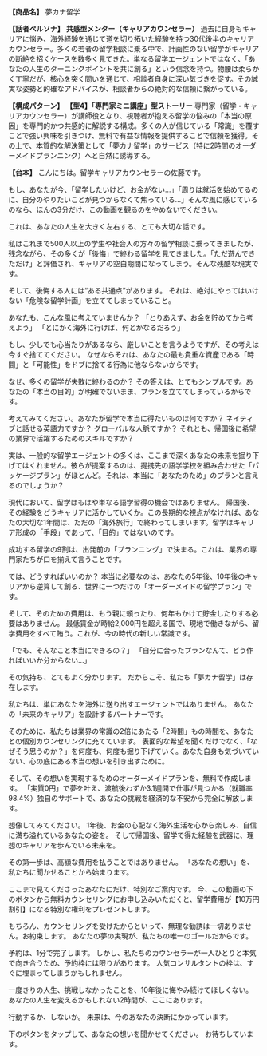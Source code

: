 **【商品名】**
夢カナ留学

**【話者ペルソナ】**
**共感型メンター（キャリアカウンセラー）**
過去に自身もキャリアに悩み、海外経験を通じて道を切り拓いた経験を持つ30代後半のキャリアカウンセラー。多くの若者の留学相談に乗る中で、計画性のない留学がキャリアの断絶を招くケースを数多く見てきた。単なる留学エージェントではなく、「あなたの人生のターニングポイントを共に創る」という信念を持つ。物腰は柔らかく丁寧だが、核心を突く問いを通じて、相談者自身に深い気づきを促す。その誠実な姿勢と的確なアドバイスが、相談者からの絶対的な信頼に繋がっている。

**【構成パターン】**
**【型4】「専門家ミニ講座」型ストーリー**
専門家（留学・キャリアカウンセラー）が講師役となり、視聴者が抱える留学の悩みの「本当の原因」を専門的かつ共感的に解説する構成。多くの人が信じている「常識」を覆すことで強い興味を引きつけ、無料で有益な情報を提供することで信頼を獲得。その上で、本質的な解決策として「夢カナ留学」のサービス（特に2時間のオーダーメイドプランニング）へと自然に誘導する。

**【台本】**
こんにちは。留学キャリアカウンセラーの佐藤です。

もし、あなたが今、「留学したいけど、お金がない…」「周りは就活を始めてるのに、自分のやりたいことが見つからなくて焦っている…」そんな風に感じているのなら、ほんの3分だけ、この動画を観るのをやめないでください。

これは、あなたの人生を大きく左右する、とても大切な話です。

私はこれまで500人以上の学生や社会人の方々の留学相談に乗ってきましたが、残念ながら、その多くが「後悔」で終わる留学を見てきました。「ただ遊んできただけ」と評価され、キャリアの空白期間になってしまう。そんな残酷な現実です。

そして、後悔する人には“ある共通点”があります。
それは、絶対にやってはいけない「危険な留学計画」を立ててしまっていること。

あなたも、こんな風に考えていませんか？
「とりあえず、お金を貯めてから考えよう」
「とにかく海外に行けば、何とかなるだろう」

もし、少しでも心当たりがあるなら、厳しいことを言うようですが、その考えは今すぐ捨ててください。
なぜならそれは、あなたの最も貴重な資産である「時間」と「可能性」をドブに捨てる行為に他ならないからです。

なぜ、多くの留学が失敗に終わるのか？
その答えは、とてもシンプルです。あなたの「本当の目的」が明確でないまま、プランを立ててしまっているからです。

考えてみてください。あなたが留学で本当に得たいものは何ですか？
ネイティブと話せる英語力ですか？
グローバルな人脈ですか？
それとも、帰国後に希望の業界で活躍するためのスキルですか？

実は、一般的な留学エージェントの多くは、ここまで深くあなたの未来を掘り下げてはくれません。彼らが提案するのは、提携先の語学学校を組み合わせた「パッケージプラン」がほとんど。それは、本当に「あなたのため」のプランと言えるのでしょうか？

現代において、留学はもはや単なる語学習得の機会ではありません。
帰国後、その経験をどうキャリアに活かしていくか。この長期的な視点がなければ、あなたの大切な1年間は、ただの「海外旅行」で終わってしまいます。留学はキャリア形成の「手段」であって、「目的」ではないのです。

成功する留学の9割は、出発前の「プランニング」で決まる。これは、業界の専門家たちが口を揃えて言うことです。

では、どうすればいいのか？
本当に必要なのは、あなたの5年後、10年後のキャリアから逆算して創る、世界に一つだけの「オーダーメイドの留学プラン」です。

そして、そのための費用は、もう親に頼ったり、何年もかけて貯金したりする必要はありません。
最低賃金が時給2,000円を超える国で、現地で働きながら、留学費用をすべて賄う。これが、今の時代の新しい常識です。

「でも、そんなこと本当にできるの？」
「自分に合ったプランなんて、どう作ればいいか分からない…」

その気持ち、とてもよく分かります。
だからこそ、私たち「夢カナ留学」は存在します。

私たちは、単にあなたを海外に送り出すエージェントではありません。
あなたの「未来のキャリア」を設計するパートナーです。

そのために、私たちは業界の常識の2倍にあたる「2時間」もの時間を、あなたとの個別カウンセリングに充てています。
表面的な希望を聞くだけでなく、「なぜそう思うのか？」を何度も、何度も掘り下げていく。あなた自身も気づいていない、心の底にある本当の想いを引き出すために。

そして、その想いを実現するためのオーダーメイドプランを、無料で作成します。
「実質0円」で夢を叶え、渡航後わずか3.1週間で仕事が見つかる（就職率98.4%）独自のサポートで、あなたの挑戦を経済的な不安から完全に解放します。

想像してみてください。
1年後、お金の心配なく海外生活を心から楽しみ、自信に満ち溢れているあなたの姿を。
そして帰国後、留学で得た経験を武器に、理想のキャリアを歩んでいる未来を。

その第一歩は、高額な費用を払うことではありません。
「あなたの想い」を、私たちに聞かせることから始まります。

ここまで見てくださったあなたにだけ、特別なご案内です。
今、この動画の下のボタンから無料カウンセリングにお申し込みいただくと、留学費用が【10万円割引】になる特別な権利をプレゼントします。

もちろん、カウンセリングを受けたからといって、無理な勧誘は一切ありません。お約束します。
あなたの夢の実現が、私たちの唯一のゴールだからです。

予約は、1分で完了します。
しかし、私たちのカウンセラーが一人ひとりと本気で向き合うため、予約枠には限りがあります。
人気コンサルタントの枠は、すぐに埋まってしまうかもしれません。

一度きりの人生、挑戦しなかったことを、10年後に悔やみ続けてほしくない。
あなたの人生を変えるかもしれない2時間が、ここにあります。

行動するか、しないか。
未来は、今のあなたの決断にかかっています。

下のボタンをタップして、あなたの想いを聞かせてください。
お待ちしています。
